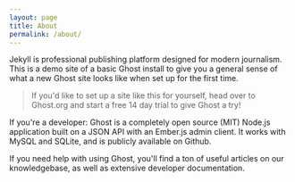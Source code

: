 ```yaml
---
layout: page
title: About
permalink: /about/
---
```


Jekyll is professional publishing platform designed for modern journalism. This is a demo site of a basic Ghost install to give you a general sense of what a new Ghost site looks like when set up for the first time.

> If you'd like to set up a site like this for yourself, head over to Ghost.org and start a free 14 day trial to give Ghost a try!

If you're a developer: Ghost is a completely open source (MIT) Node.js application built on a JSON API with an Ember.js admin client. It works with MySQL and SQLite, and is publicly available on Github.

If you need help with using Ghost, you'll find a ton of useful articles on our knowledgebase, as well as extensive developer documentation.
